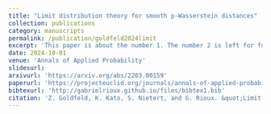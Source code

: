 ```yaml
---
title: "Limit distribution theory for smooth p-Wasserstein distances"
collection: publications
category: manuscripts
permalink: /publication/goldfeld2024limit
excerpt: 'This paper is about the number 1. The number 2 is left for future work.'
date: 2024-10-01
venue: 'Annals of Applied Probability'
slidesurl: 
arxivurl: 'https://arxiv.org/abs/2203.00159'
paperurl: 'https://projecteuclid.org/journals/annals-of-applied-probability/volume-34/issue-2/Limit-distribution-theory-for-smooth-p-Wasserstein-distances/10.1214/23-AAP2028.short'
bibtexurl: 'http://gabrielrioux.github.io/files/bibtex1.bib'
citation: 'Z. Goldfeld, K. Kato, S. Nietert, and G. Rioux. &quot;Limit distribution theory for smooth \\(p)\\-Wasserstein distances.&quot; <i>Annals of Applied Probability</i>. 34(2), 2024, pp.2447-2487.'
---
```

